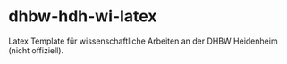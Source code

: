 # dhbw-hdh-wi-latex
Latex Template für wissenschaftliche Arbeiten an der DHBW Heidenheim (nicht offiziell).
